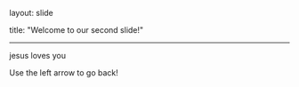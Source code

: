 

layout: slide

title: "Welcome to our second slide!"

---
jesus loves you


Use the left arrow to go back!

